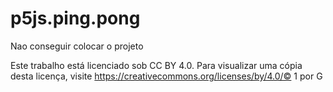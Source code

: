 # p5js.ping.pong

Nao conseguir colocar o projeto

Este trabalho está licenciado sob CC BY 4.0. Para visualizar uma cópia desta licença, visite https://creativecommons.org/licenses/by/4.0/© 1 por G
